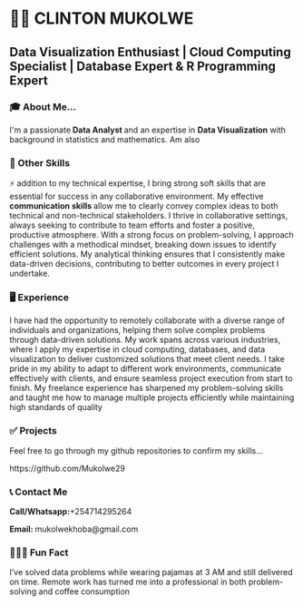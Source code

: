 <h1><b> 🧑‍🏫 CLINTON MUKOLWE</b></h1>

<h2>Data Visualization Enthusiast | Cloud Computing Specialist | Database Expert & R Programming Expert</h2>

<h3><b>🎓 About Me...</b></h3>
<p>I'm a passionate<b> Data Analyst </b>and an  expertise in <b>Data Visualization</b> with background in statistics and mathematics. Am also </p>


<h3><b>🌟 Other Skills</b></h3>

<p> ⚡ addition to my technical expertise, I bring strong soft skills that are essential for success in any collaborative environment. My effective <b>communication skills </b>allow me to clearly convey complex ideas to both technical and non-technical stakeholders. I thrive in collaborative settings, always seeking to contribute to team efforts and foster a positive, productive atmosphere. With a strong focus on problem-solving, I approach challenges with a methodical mindset, breaking down issues to identify efficient solutions. My analytical thinking ensures that I consistently make data-driven decisions, contributing to better outcomes in every project I undertake.</p>

<h3><b>🖥️ Experience</b> </h3>
<p> I have had the opportunity to remotely collaborate with a diverse range of individuals and organizations, helping them solve complex problems through data-driven solutions. My work spans across various industries, where I apply my expertise in cloud computing, databases, and data visualization to deliver customized solutions that meet client needs. I take pride in my ability to adapt to different work environments, communicate effectively with clients, and ensure seamless project execution from start to finish. My freelance experience has sharpened my problem-solving skills and taught me how to manage multiple projects efficiently while maintaining high standards of quality</p>

<h3>✅ Projects</h3>
<p>Feel free to go through my github repositories to confirm my skills...</p>
<p>https://github.com/Mukolwe29</p>

<h3><b> 📞 Contact Me</b></h3>
<p><b>Call/Whatsapp:</b>+254714295264</p>
<p> <b>Email: </b>mukolwekhoba@gmail.com</p>

<h3><b>🧑‍💻😂 Fun Fact</b></h3>
<p> I’ve solved data problems while wearing pajamas at 3 AM and still delivered on time. Remote work has turned me into a professional in both problem-solving and coffee consumption</p>

